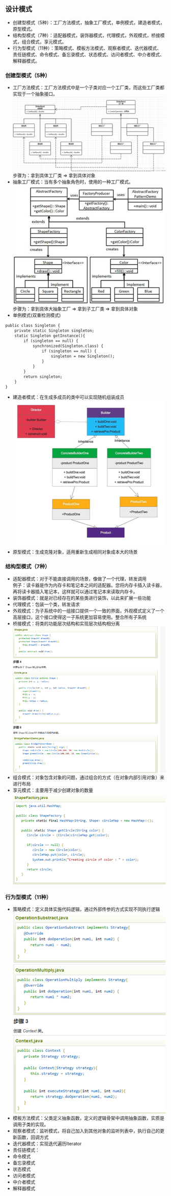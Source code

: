 ## 设计模式
* 创建型模式（5种）：工厂方法模式，抽象工厂模式，单例模式，建造者模式，原型模式。
* 结构型模式（7种）：适配器模式，装饰器模式，代理模式，外观模式，桥接模式，组合模式，享元模式。
* 行为型模式（11种）：策略模式、模板方法模式、观察者模式、迭代器模式、责任链模式、命令模式、备忘录模式、状态模式、访问者模式、中介者模式、解释器模式。
### 创建型模式（5种）
* 工厂方法模式：工厂方法模式中是一个子类对应一个工厂类，而这些工厂类都实现于一个抽象接口。  
![工厂模式](./imgs/1.png)  
步骤为：拿到具体工厂类 =\> 拿到具体对象
* 抽象工厂模式：当有多个抽象角色时，使用的一种工厂模式。  
![工厂模式](imgs/2.jpg)  
步骤为：拿到具体大抽象工厂 =\> 拿到子工厂类 =\> 拿到具体对象
* 单例模式(双重检测模式)
~~~
public class Singleton {
	private static Singleton singleton;
	static Singleton getInstance(){
		if (singleton == null) {
			synchronized(Singleton.class) {
				if (singleton == null) {
					singleton = new Singleton();
				}
			}
		}
		return singleton;
	}
}
~~~
* 建造者模式：在生成多成员的类中可以实现随机组装成员  
![建造者模式](imgs/3.jpg)  
* 原型模式：生成克隆对象，适用重新生成相同对象成本大的场景
### 结构型模式（7种）
* 适配器模式：对于不能直接调用的场景，像做了一个代理，转发调用  
例子：读卡器是作为内存卡和笔记本之间的适配器。您将内存卡插入读卡器，再将读卡器插入笔记本，这样就可以通过笔记本来读取内存卡。
* 装饰器模式：就是对已经存在的某些类进行装饰，以此来扩展一些功能
* 代理模式：包装一个类，转发请求
* 外观模式：为子系统中的一组接口提供一个一致的界面，外观模式定义了一个高层接口，这个接口使得这一子系统更加容易使用。整合所有子系统
* 桥接模式：将类的功能层次结构和实现层次结构相分离  
![桥接模式](imgs/4.png)  
* 组合模式：对象包含对象的问题，通过组合的方式（在对象内部引用对象）来进行布局
* 享元模式：主要用于减少创建对象的数量  
![享元模式](imgs/5.png)  
### 行为型模式（11种）
* 策略模式：定义具体实施代码逻辑，通过外部传参的方式实现不同执行逻辑  
![享元模式](imgs/6.png)  
* 模板方法模式：父类定义抽象函数，定义的逻辑骨架中调用抽象函数，实质是调用子类的实现。
* 观察者模式：监听模式，将自己加入到其他对象的监听列表中，执行自己的更新函数，回调方式
* 迭代器模式：实现迭代遍历Iterator
* 责任链模式：
* 命令模式
* 备忘录模式
* 状态模式
* 访问者模式
* 中介者模式
* 解释器模式